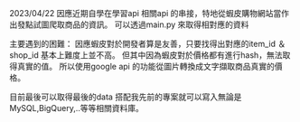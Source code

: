 2023/04/22 
因應近期自學在學習api 相關api 的串接，特地從蝦皮購物網站當作出發點試圖爬取商品的資訊。
可以透過main.py 來取得相對應的資料

主要遇到的困難：
因應蝦皮對於開發者算是友善，只要找得出對應的item_id ＆shop_id 基本上難度上並不高。
但其中因為蝦皮對於價格都有進行hash，無法取得真實的值。 所以使用google api 的功能從圖片轉換成文字擷取商品真實的價格。


目前最後可以取得最後的data 搭配我先前的專案就可以寫入無論是MySQL,BigQuery,..等等相關資料庫。
